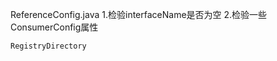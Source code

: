 ReferenceConfig.java
    1.检验interfaceName是否为空
    2.检验一些ConsumerConfig属性
    
    
    RegistryDirectory